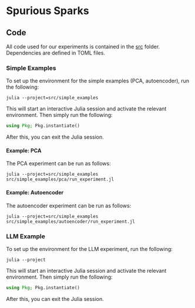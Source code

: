 # Spurious Sparks

## Code

All code used for our experiments is contained in the [src](src) folder. Dependencies are defined in TOML files. 

### Simple Examples

To set up the environment for the simple examples (PCA, autoencoder), run the following:

```shell
julia --project=src/simple_examples
```

This will start an interactive Julia session and activate the relevant environment. Then simply run the following:

```julia
using Pkg; Pkg.instantiate()
```

After this, you can exit the Julia session.

#### Example: PCA

The PCA experiment can be run as follows:

```shell
julia --project=src/simple_examples src/simple_examples/pca/run_experiment.jl
```

#### Example: Autoencoder

The autoencoder experiment can be run as follows:

```shell
julia --project=src/simple_examples src/simple_examples/autoencoder/run_experiment.jl
```

### LLM Example

To set up the environment for the LLM experiment, run the following:

```shell
julia --project 
```

This will start an interactive Julia session and activate the relevant environment. Then simply run the following:

```julia
using Pkg; Pkg.instantiate()
```

After this, you can exit the Julia session.




